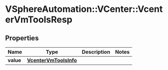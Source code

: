 # VSphereAutomation::VCenter::VcenterVmToolsResp

## Properties
Name | Type | Description | Notes
------------ | ------------- | ------------- | -------------
**value** | [**VcenterVmToolsInfo**](VcenterVmToolsInfo.md) |  | 


